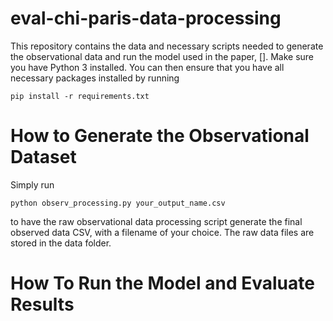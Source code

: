# eval-chi-paris-data-processing

This repository contains the data and necessary scripts needed to generate the observational data and run the model used in the paper, [].
Make sure you have Python 3 installed. You can then ensure that you have all necessary packages installed by running
```
pip install -r requirements.txt
```
# **How to Generate the Observational Dataset**
Simply run
```
python observ_processing.py your_output_name.csv
```
to have the raw observational data processing script generate the final observed data CSV, with a filename of your choice. The raw data files are stored in the data folder.

# **How To Run the Model and Evaluate Results**

